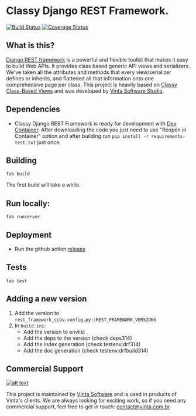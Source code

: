 # Classy Django REST Framework. 
[![Build Status](https://github.com/vintasoftware/classy-django-rest-framework/actions/workflows/build.yml/badge.svg)](https://github.com/vintasoftware/classy-django-rest-framework/actions/workflows/build.yml) [![Coverage Status](https://coveralls.io/repos/github/vintasoftware/classy-django-rest-framework/badge.svg?branch=develop)](https://coveralls.io/github/vintasoftware/classy-django-rest-framework?branch=develop)

## What is this?

[Django REST framework](https://www.django-rest-framework.org) is a powerful and flexible toolkit that makes it easy to build Web APIs. It provides class based generic API views and serializers. We've taken all the attributes and methods that every view/serializer defines or inherits, and flattened all that information onto one comprehensive page per class. This project is heavily based on [Classy Class-Based Views](https://ccbv.co.uk) and was developed by [Vinta Software Studio](https://www.vinta.com.br).

## Dependencies
* Classy Django REST Framework is ready for development with [Dev Container](https://code.visualstudio.com/docs/devcontainers/tutorial). After downloading the code you just need to use "Reopen in Container" option and after building run `pip install -r requirements-test.txt` just once.


## Building

`fab build`

The first build will take a while.

## Run locally:

`fab runserver`

## Deployment

- Run the github action [release](https://github.com/vintasoftware/classy-django-rest-framework/actions/workflows/build-deploy.yml)

## Tests

`fab test`

## Adding a new version

1. Add the version to `rest_framework_ccbv.config.py::REST_FRAMEWORK_VERSIONS`
2. In `build.ini`:
    - Add the version to envlist
    - Add the deps to the version (check deps314)
    - Add the index generation (check testenv:drf314)
    - Add the doc generation (check testenv:drfbuild314)

## Commercial Support

[![alt text](https://avatars2.githubusercontent.com/u/5529080?s=80&v=4 "Vinta Logo")](https://www.vinta.com.br/)

This project is maintained by [Vinta Software](https://www.vinta.com.br/) and is used in products of Vinta's clients. We are always looking for exciting work, so if you need any commercial support, feel free to get in touch: contact@vinta.com.br

